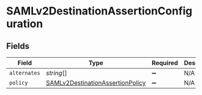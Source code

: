 # SAMLv2DestinationAssertionConfiguration


## Fields

| Field                                                                                       | Type                                                                                        | Required                                                                                    | Description                                                                                 |
| ------------------------------------------------------------------------------------------- | ------------------------------------------------------------------------------------------- | ------------------------------------------------------------------------------------------- | ------------------------------------------------------------------------------------------- |
| `alternates`                                                                                | *string*[]                                                                                  | :heavy_minus_sign:                                                                          | N/A                                                                                         |
| `policy`                                                                                    | [SAMLv2DestinationAssertionPolicy](../../models/shared/samlv2destinationassertionpolicy.md) | :heavy_minus_sign:                                                                          | N/A                                                                                         |